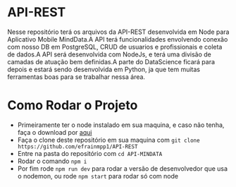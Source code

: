 # API-REST
Nesse repositório terá os arquivos da API-REST desenvolvida em Node para Aplicativo Mobile MindData.A API terá funcionalidades envolvendo conexão com nosso DB em PostgreSQL, CRUD de usuarios e profissionais e coleta de dados.A API será desenvolvida com NodeJs, e terá uma divisão de camadas de atuação bem definidas.A parte do DataScience ficará para depois e estará sendo desenvolvida em Python, ja que tem muitas ferramentas boas para se trabalhar nessa área.

# Como Rodar o Projeto
- Primeiramente ter o node instalado em sua maquina, e caso não tenha, faça o download por [aqui](https://nodejs.org/en/download/)
- Faça o clone deste repositório em sua maquina com 
```git clone https://github.com/efrainmpp1/API-REST```
- Entre na pasta do repositório com ```cd API-MINDATA```
- Rodar o comando ```npm i```
- Por fim rode ```npm run dev``` para rodar a versão de desenvolvedor que usa o nodemon, ou rode ```npm start``` para rodar só com node